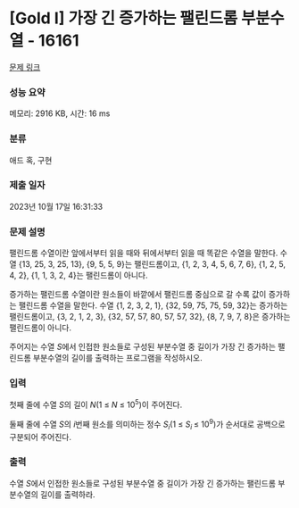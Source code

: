 # [Gold I] 가장 긴 증가하는 팰린드롬 부분수열 - 16161 

[문제 링크](https://www.acmicpc.net/problem/16161) 

### 성능 요약

메모리: 2916 KB, 시간: 16 ms

### 분류

애드 혹, 구현

### 제출 일자

2023년 10월 17일 16:31:33

### 문제 설명

<p>팰린드롬 수열이란 앞에서부터 읽을 때와 뒤에서부터 읽을 때 똑같은 수열을 말한다. 수열 {13, 25, 3, 25, 13}, {9, 5, 5, 9}는 팰린드롬이고, {1, 2, 3, 4, 5, 6, 7, 6}, {1, 2, 5, 4, 2}, {1, 1, 3, 2, 4}는 팰린드롬이 아니다.</p>

<p><meta charset="utf-8"></p>

<p dir="ltr">증가하는 팰린드롬 수열이란 원소들이 바깥에서 팰린드롬 중심으로 갈 수록 값이 증가하는 팰린드롬 수열을 말한다. 수열 {1, 2, 3, 2, 1}, {32, 59, 75, 75, 59, 32}는 증가하는 팰린드롬이고, {3, 2, 1, 2, 3}, {32, 57, 57, 80, 57, 57, 32}, {8, 7, 9, 7, 8}은 증가하는 팰린드롬이 아니다.</p>

<p dir="ltr">주어지는 수열 <em>S</em>에서 인접한 원소들로 구성된 부분수열 중 길이가 가장 긴 증가하는 팰린드롬 부분수열의 길이를 출력하는 프로그램을 작성하시오.</p>

### 입력 

 <p>첫째 줄에 수열 <em>S</em>의 길이 <em>N</em>(1 ≤ <em>N</em> ≤ 10<sup>5</sup>)이 주어진다.</p>

<p>둘째 줄에 수열 <em>S</em>의 <em>i</em>번째 원소를 의미하는 정수 <em>S<sub>i</sub></em>(1 ≤ <em>S<sub>i</sub></em><sub> </sub>≤ 10<sup>9</sup>)가 순서대로 공백으로 구분되어 주어진다.</p>

### 출력 

 <p>수열 <em>S</em>에서 인접한 원소들로 구성된 부분수열 중 길이가 가장 긴 증가하는 팰린드롬 부분수열의 길이를 출력하라.</p>

